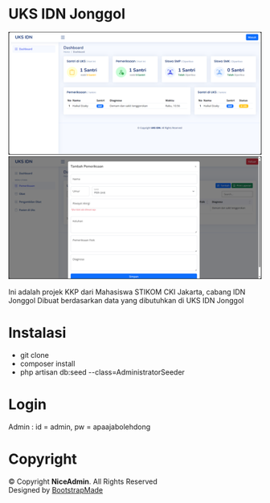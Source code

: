 # UKS IDN Jonggol
![alt text](https://github.com/initialgr/uks-idn/blob/main/public/template/assets/img/dashboard.png)
![alt text](https://github.com/initialgr/uks-idn/blob/main/public/template/assets/img/pemeriksaan.png)
 
Ini adalah projek KKP dari Mahasiswa STIKOM CKI Jakarta, cabang IDN Jonggol
Dibuat berdasarkan data yang dibutuhkan di UKS IDN Jonggol

# Instalasi
- git clone
- composer install
- php artisan db:seed --class=AdministratorSeeder

# Login
Admin : id = admin, pw = apaajabolehdong

# Copyright
 <div class="copyright">
      &copy; Copyright <strong><span>NiceAdmin</span></strong>. All Rights Reserved
    </div>
    <div class="credits">
      <!-- All the links in the footer should remain intact. -->
      <!-- You can delete the links only if you purchased the pro version. -->
      <!-- Licensing information: https://bootstrapmade.com/license/ -->
      <!-- Purchase the pro version with working PHP/AJAX contact form: https://bootstrapmade.com/nice-admin-bootstrap-admin-html-template/ -->
      Designed by <a href="https://bootstrapmade.com/">BootstrapMade</a>
 </div>
